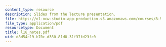 ```yaml
---
content_type: resource
description: Slides from the lecture presentation.
file: https://ol-ocw-studio-app-production.s3.amazonaws.com/courses/8-591j-systems-biology-fall-2004/d8d54c19b70cd33081d831f37fd23fc0_l18_notes.pdf
file_type: application/pdf
resourcetype: Document
title: l18_notes.pdf
uid: d8d54c19-b70c-d330-81d8-31f37fd23fc0
---
```

